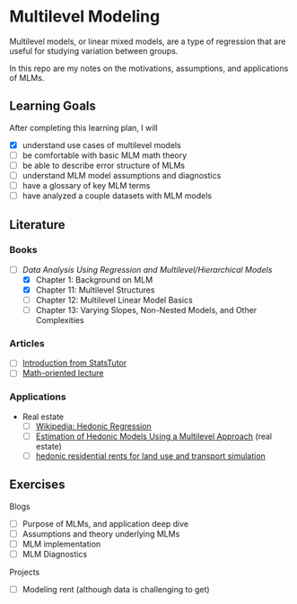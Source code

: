 # Multilevel Modeling

Multilevel models, or linear mixed models, are a type of regression that are useful for studying variation between groups. 

In this repo are my notes on the motivations, assumptions, and applications of MLMs. 

## Learning Goals

After completing this learning plan, I will

- [x] understand use cases of multilevel models
- [ ] be comfortable with basic MLM math theory
- [ ] be able to describe error structure of MLMs
- [ ] understand MLM model assumptions and diagnostics
- [ ] have a glossary of key MLM terms
- [ ] have analyzed a couple datasets with MLM models

## Literature 

### Books 

- [ ] _Data Analysis Using Regression and Multilevel/Hierarchical Models_
    - [x] Chapter 1: Background on MLM
    - [x] Chapter 11: Multilevel Structures
    - [ ] Chapter 12: Multilevel Linear Model Basics
    - [ ] Chapter 13: Varying Slopes, Non-Nested Models, and Other Complexities

### Articles
        
- [ ] [Introduction from StatsTutor](http://www.statstutor.ac.uk/resources/uploaded/multilevelmodelling.pdf)
- [ ] [Math-oriented lecture](http://www2.stat.duke.edu/~sayan/Sta613/2018/lec/LMM.pdf)

### Applications

- Real estate
    - [ ] [Wikipedia: Hedonic Regression](https://en.wikipedia.org/wiki/Hedonic_regression)
    - [ ] [Estimation of Hedonic Models Using a Multilevel Approach](https://link.springer.com/content/pdf/10.1007/BF03399271.pdf) (real estate)
    - [ ] [hedonic residential rents for land use and transport simulation](https://www.jtlu.org/index.php/jtlu/article/download/117/117)

## Exercises

Blogs 
- [ ] Purpose of MLMs, and application deep dive
- [ ] Assumptions and theory underlying MLMs
- [ ] MLM implementation
- [ ] MLM Diagnostics

Projects
- [ ] Modeling rent (although data is challenging to get)
